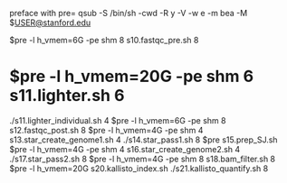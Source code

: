 preface with
pre=
qsub -S /bin/sh -cwd -R y -V -w e -m bea -M $USER@stanford.edu

$pre -l h_vmem=6G -pe shm 8 s10.fastqc_pre.sh 8
# $pre -l h_vmem=20G -pe shm 6 s11.lighter.sh 6
./s11.lighter_individual.sh 4
$pre -l h_vmem=6G -pe shm 8 s12.fastqc_post.sh 8
$pre -l h_vmem=4G -pe shm 4 s13.star_create_genome1.sh 4
./s14.star_pass1.sh 8
$pre s15.prep_SJ.sh
$pre -l h_vmem=4G -pe shm 4 s16.star_create_genome2.sh 4
./s17.star_pass2.sh 8
$pre -l h_vmem=4G -pe shm 8 s18.bam_filter.sh 8
$pre -l h_vmem=20G s20.kallisto_index.sh
./s21.kallisto_quantify.sh 8
